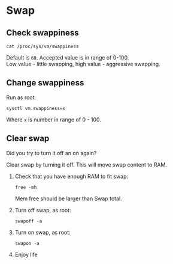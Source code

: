 # Swap

## Check swappiness

```
cat /proc/sys/vm/swappiness
```

Default is `60`. Accepted  value is in range of 0-100.\
Low value - little swapping, high value - aggressive swapping.

## Change swappiness

Run as root:
```
sysctl vm.swappiness=x
```

Where `x` is number in range of 0 - 100.

## Clear swap

Did you try to turn it off an on again?

Clear swap by turning it off. This will move swap content to RAM.

1. Check that you have enough RAM to fit swap:
    ```
    free -mh
    ```
    Mem free should be larger than Swap total.

2. Turn off swap, as root:
    ```
    swapoff -a
    ```

3. Turn on swap, as root:
    ```
    swapon -a
    ```

4. Enjoy life

